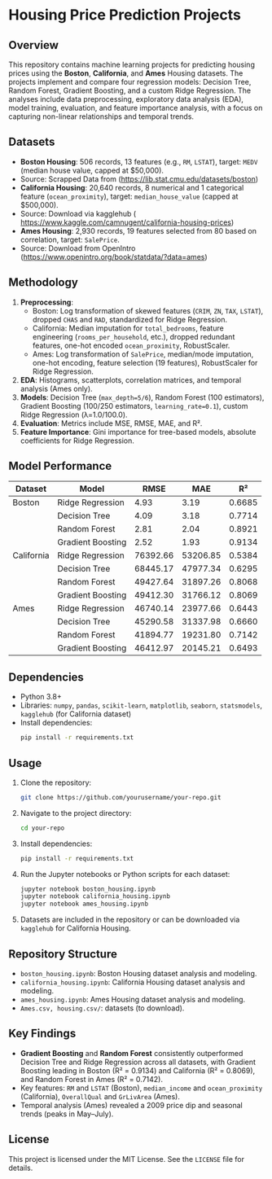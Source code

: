 # Housing Price Prediction Projects

## Overview
This repository contains machine learning projects for predicting housing prices using the **Boston**, **California**, and **Ames** Housing datasets. The projects implement and compare four regression models: Decision Tree, Random Forest, Gradient Boosting, and a custom Ridge Regression. The analyses include data preprocessing, exploratory data analysis (EDA), model training, evaluation, and feature importance analysis, with a focus on capturing non-linear relationships and temporal trends.

## Datasets
- **Boston Housing**: 506 records, 13 features (e.g., `RM`, `LSTAT`), target: `MEDV` (median house value, capped at $50,000).
- Source: Scrapped Data from (https://lib.stat.cmu.edu/datasets/boston)
- **California Housing**: 20,640 records, 8 numerical and 1 categorical feature (`ocean_proximity`), target: `median_house_value` (capped at $500,000).
- Source: Download via kagglehub ( https://www.kaggle.com/camnugent/california-housing-prices)
- **Ames Housing**: 2,930 records, 19 features selected from 80 based on correlation, target: `SalePrice`.
- Source: Download from OpenIntro (https://www.openintro.org/book/statdata/?data=ames)

## Methodology
1. **Preprocessing**:
   - Boston: Log transformation of skewed features (`CRIM`, `ZN`, `TAX`, `LSTAT`), dropped `CHAS` and `RAD`, standardized for Ridge Regression.
   - California: Median imputation for `total_bedrooms`, feature engineering (`rooms_per_household`, etc.), dropped redundant features, one-hot encoded `ocean_proximity`, RobustScaler.
   - Ames: Log transformation of `SalePrice`, median/mode imputation, one-hot encoding, feature selection (19 features), RobustScaler for Ridge Regression.
2. **EDA**: Histograms, scatterplots, correlation matrices, and temporal analysis (Ames only).
3. **Models**: Decision Tree (`max_depth=5/6`), Random Forest (100 estimators), Gradient Boosting (100/250 estimators, `learning_rate=0.1`), custom Ridge Regression (λ=1.0/100.0).
4. **Evaluation**: Metrics include MSE, RMSE, MAE, and R².
5. **Feature Importance**: Gini importance for tree-based models, absolute coefficients for Ridge Regression.

## Model Performance
| Dataset    | Model             | RMSE      | MAE       | R²     |
|------------|-------------------|-----------|-----------|--------|
| Boston     | Ridge Regression  | 4.93      | 3.19      | 0.6685 |
|            | Decision Tree     | 4.09      | 3.18      | 0.7714 |
|            | Random Forest     | 2.81      | 2.04      | 0.8921 |
|            | Gradient Boosting | 2.52      | 1.93      | 0.9134 |
| California | Ridge Regression  | 76392.66  | 53206.85  | 0.5384 |
|            | Decision Tree     | 68445.17  | 47977.34  | 0.6295 |
|            | Random Forest     | 49427.64  | 31897.26  | 0.8068 |
|            | Gradient Boosting | 49412.30  | 31766.12  | 0.8069 |
| Ames       | Ridge Regression  | 46740.14  | 23977.66  | 0.6443 |
|            | Decision Tree     | 45290.58  | 31337.98  | 0.6660 |
|            | Random Forest     | 41894.77  | 19231.80  | 0.7142 |
|            | Gradient Boosting | 46412.97  | 20145.21  | 0.6493 |

## Dependencies
- Python 3.8+
- Libraries: `numpy`, `pandas`, `scikit-learn`, `matplotlib`, `seaborn`, `statsmodels`, `kagglehub` (for California dataset)
- Install dependencies:
  ```bash
  pip install -r requirements.txt
  ```

## Usage
1. Clone the repository:
   ```bash
   git clone https://github.com/yourusername/your-repo.git
   ```
2. Navigate to the project directory:
   ```bash
   cd your-repo
   ```
3. Install dependencies:
   ```bash
   pip install -r requirements.txt
   ```
4. Run the Jupyter notebooks or Python scripts for each dataset:
   ```bash
   jupyter notebook boston_housing.ipynb
   jupyter notebook california_housing.ipynb
   jupyter notebook ames_housing.ipynb
   ```
5. Datasets are included in the repository or can be downloaded via `kagglehub` for California Housing.

## Repository Structure
- `boston_housing.ipynb`: Boston Housing dataset analysis and modeling.
- `california_housing.ipynb`: California Housing dataset analysis and modeling.
- `ames_housing.ipynb`: Ames Housing dataset analysis and modeling.
- `Ames.csv, housing.csv/`: datasets (to download).


## Key Findings
- **Gradient Boosting** and **Random Forest** consistently outperformed Decision Tree and Ridge Regression across all datasets, with Gradient Boosting leading in Boston (R² = 0.9134) and California (R² = 0.8069), and Random Forest in Ames (R² = 0.7142).
- Key features: `RM` and `LSTAT` (Boston), `median_income` and `ocean_proximity` (California), `OverallQual` and `GrLivArea` (Ames).
- Temporal analysis (Ames) revealed a 2009 price dip and seasonal trends (peaks in May–July).

## License
This project is licensed under the MIT License. See the `LICENSE` file for details.


